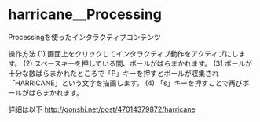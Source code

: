 harricane__Processing
=====================
Processingを使ったインタラクティブコンテンツ

操作方法
(1) 画面上をクリックしてインタラクティブ動作をアクティブにします。
(2) スペースキーを押している間、ボールがばらまかれます。
(3) ボールが十分な数ばらまかれたところで「P」キーを押すとボールが収集され「HARRICANE」という文字を描画します。
(4) 「s」キーを押すことで再びボールがばらまかれます。

詳細は以下 http://gonshi.net/post/47014379872/harricane
